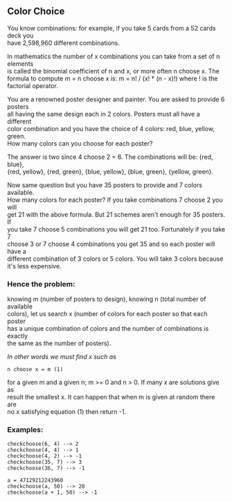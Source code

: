 ## Color Choice

You know combinations: for example, if you take 5 cards from a 52 cards deck you  
have 2,598,960 different combinations.

In mathematics the number of x combinations you can take from a set of n elements  
is called the binomial coefficient of n and x, or more often n choose x. The  
formula to compute m = n choose x is: m = n! / (x! * (n - x)!) where ! is the  
factorial operator.

You are a renowned poster designer and painter. You are asked to provide 6 posters  
all having the same design each in 2 colors. Posters must all have a different  
color combination and you have the choice of 4 colors: red, blue, yellow, green.  
How many colors can you choose for each poster?  

The answer is two since 4 choose 2 = 6. The combinations will be: {red, blue},  
{red, yellow}, {red, green}, {blue, yellow}, {blue, green}, {yellow, green}.  

Now same question but you have 35 posters to provide and 7 colors available.  
How many colors for each poster? If you take combinations 7 choose 2 you will  
get 21 with the above formula. But 21 schemes aren't enough for 35 posters. If  
you take 7 choose 5 combinations you will get 21 too. Fortunately if you take 7  
choose 3 or 7 choose 4 combinations you get 35 and so each poster will have a  
different combination of 3 colors or 5 colors. You will take 3 colors because  
it's less expensive.

### Hence the problem:

knowing m (number of posters to design), knowing n (total number of available  
colors), let us search x (number of colors for each poster so that each poster  
has a unique combination of colors and the number of combinations is exactly  
the same as the number of posters).

*In other words we must find x such as*

    n choose x = m (1) 

for a given m and a given n; m >= 0 and n > 0. If many x are solutions give as  
result the smallest x. It can happen that when m is given at random there are  
no x satisfying equation (1) then return -1.

### Examples:

    checkchoose(6, 4) --> 2
    checkchoose(4, 4) --> 1
    checkchoose(4, 2) --> -1
    checkchoose(35, 7) --> 3
    checkchoose(36, 7) --> -1
    
    a = 47129212243960
    checkchoose(a, 50) --> 20
    checkchoose(a + 1, 50) --> -1

